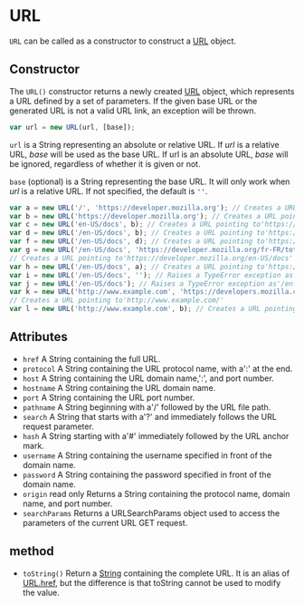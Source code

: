 # URL

`URL` can be called as a constructor to construct a [URL](https://developer.mozilla.org/zh-CN/docs/Web/API/URL) object.

## Constructor

The `URL()` constructor returns a newly created [URL](https://developer.mozilla.org/zh-CN/docs/Web/API/URL) object, which represents a URL defined by a set of parameters.
If the given base URL or the generated URL is not a valid URL link, an exception will be thrown.

```javascript
var url = new URL(url, [base]);
```

`url` is a String representing an absolute or relative URL. If _url_ is a relative URL, _base_ will be used as the base URL. If url is an absolute URL, _base_ will be ignored, regardless of whether it is given or not.

`base` (optional) is a String representing the base URL. It will only work when _url_ is a relative URL. If not specified, the default is `''`.

```javascript
var a = new URL('/', 'https://developer.mozilla.org'); // Creates a URL pointing to'https://developer.mozilla.org/'
var b = new URL('https://developer.mozilla.org'); // Creates a URL pointing to'https://developer.mozilla.org/'
var c = new URL('en-US/docs', b); // Creates a URL pointing to'https://developer.mozilla.org/en-US/docs'
var d = new URL('/en-US/docs', b); // Creates a URL pointing to'https://developer.mozilla.org/en-US/docs'
var f = new URL('/en-US/docs', d); // Creates a URL pointing to'https://developer.mozilla.org/en-US/docs'
var g = new URL('/en-US/docs', 'https://developer.mozilla.org/fr-FR/toto');
// Creates a URL pointing to'https://developer.mozilla.org/en-US/docs'
var h = new URL('/en-US/docs', a); // Creates a URL pointing to'https://developer.mozilla.org/en-US/docs'
var i = new URL('/en-US/docs', ''); // Raises a TypeError exception as'' is not a valid URL
var j = new URL('/en-US/docs'); // Raises a TypeError exception as'/en-US/docs' is not a valid URL
var k = new URL('http://www.example.com', 'https://developers.mozilla.com');
// Creates a URL pointing to'http://www.example.com/'
var l = new URL('http://www.example.com', b); // Creates a URL pointing to'http://www.example.com/'
```

## Attributes

- `href`
  A String containing the full URL.
- `protocol`
  A String containing the URL protocol name, with a':' at the end.
- `host`
  A String containing the URL domain name,':', and port number.
- `hostname`
  A String containing the URL domain name.
- `port`
  A String containing the URL port number.
- `pathname`
  A String beginning with a'/' followed by the URL file path.
- `search`
  A String that starts with a'?' and immediately follows the URL request parameter.
- `hash`
  A String starting with a'#' immediately followed by the URL anchor mark.
- `username`
  A String containing the username specified in front of the domain name.
- `password`
  A String containing the password specified in front of the domain name.
- `origin` read only
  Returns a String containing the protocol name, domain name, and port number.
- `searchParams`
  Returns a URLSearchParams object used to access the parameters of the current URL GET request.

## method

- `toString()`
  Return a [String](https://developer.mozilla.org/zh-CN/docs/Web/API/DOMString) containing the complete URL. It is an alias of [URL.href](https://developer.mozilla.org/zh-CN/docs/Web/API/URLUtils/href), but the difference is that toString cannot be used to modify the value.
